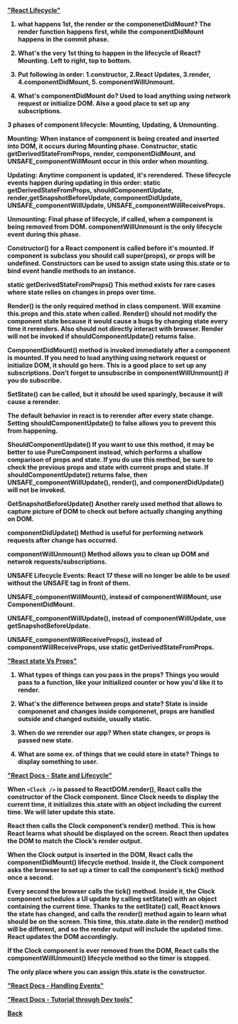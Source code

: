 <b><a href = "https://medium.com/@joshuablankenshipnola/react-component-lifecycle-events-cb77e670a093">"React Lifecycle"</a>

1. what happens 1st, the render or the componenetDidMount? The render function happens first, while the componentDidMount happens in the commit phase.

2. What's the very 1st thing to happen in the lifecycle of React? Mounting. Left to right, top to bottom.

3. Put following in order: 1.constructor, 2.React Updates, 3.render, 4.componentDidMount, 5. componentWillUnmount.

4. What's componentDidMount do? Used to load anything using network request or initialize DOM. Also a good place to set up any subscriptions.

3 phases of component lifecycle: Mounting, Updating, & Unmounting.

Mounting: When instance of component is being created and inserted into DOM, it occurs during Mounting phase. Constructor, static getDerivedStateFromProps, render, componentDidMount, and UNSAFE_componentWillMount occur in this order when mounting.

Updating: Anytime component is updated, it's rerendered. These lifecycle events happen during updating in this order: static getDerivedStateFromProps, shouldComponentUpdate, render,getSnapshotBeforeUpdate, componentDidUpdate, UNSAFE_componentWillUpdate, UNSAFE_componentWillReceiveProps.

Unmounting: Final phase of lifecycle, if called, when a component is being removed from DOM. componentWillUnmount is the only lifecycle event during this phase.

Constructor() for a React component is called before it's mounted. If component is subclass you should call super(props), or props will be undefined. Constructors can be used to assign state using this.state or to bind event handle methods to an instance.

static getDerivedStateFromProps() This method exists for rare cases where state relies on changes in props over time.

Render() is the only required method in class component. Will examine this.props and this.state when called. Render() should not modify the component state because it would cause a  bugs by changing state every time it rerenders. Also should not directly interact with browser. Render will not be invoked if shouldComponentUpdate() returns false.

ComponentDidMount() method is invoked immediately after a component is mounted. If you need to load anything using network request or initialize DOM, it should go here. This is a good place to set up any subscriptions. Don’t forget to unsubscribe in componentWillUnmount() if you do subscribe.

SetState() can be called, but it should be used sparingly, because it will cause a rerender.

The default behavior in react is to rerender after every state change. Setting shouldComponentUpdate() to false allows you to prevent this from happening.

ShouldComponentUpdate() If you want to use this method, it may be better to use PureComponent instead, which performs a shallow comparison of props and state. If you do use this method, be sure to check the previous props and state with current props and state. If shouldComponentUpdate() returns false, then UNSAFE_componentWillUpdate(), render(), and componentDidUpdate() will not be invoked.

GetSnapshotBeforeUpdate() Another rarely used method that allows to capture picture of DOM to check out before actually changing anything on DOM.

componentDidUpdate() Method is useful for performing network requests after change has occurred.

componentWillUnmount() Method allows you to clean up DOM and netwrok requests/subscriptions.

UNSAFE Lifecycle Events: React 17 these will no longer be able to be used without the UNSAFE tag in front of them.

UNSAFE_componentWillMount(), instead of componentWillMount, use ComponentDidMount.

UNSAFE_componentWillUpdate(), instead of componentWillUpdate, use getSnapshotBeforeUpdate.

UNSAFE_componentWillReceiveProps(), instead of componentWillReceiveProps, use static getDerivedStateFromProps.

<b><a href = "https://www.youtube.com/watch?v=IYvD9oBCuJI">"React state Vs Props"</a>

1. What types of things can you pass in the props? Things you would pass to a function, like your initialized counter or how you'd like it to render.

2. What's the difference between props and state? State is inside componenet and changes inside componenet, props are handled outside and changed outside, usually static.

3. When do we rerender our app? When state changes, or props is passed new state.

4. What are some ex. of things that we could store in state? Things to display something to user.  

<b><a href = "https://reactjs.org/docs/state-and-lifecycle.html">"React Docs - State and Lifecycle"</a>

When `<Clock />` is passed to ReactDOM.render(), React calls the constructor of the Clock component. Since Clock needs to display the current time, it initializes this.state with an object including the current time. We will later update this state.

React then calls the Clock component’s render() method. This is how React learns what should be displayed on the screen. React then updates the DOM to match the Clock’s render output.

When the Clock output is inserted in the DOM, React calls the componentDidMount() lifecycle method. Inside it, the Clock component asks the browser to set up a timer to call the component’s tick() method once a second.

Every second the browser calls the tick() method. Inside it, the Clock component schedules a UI update by calling setState() with an object containing the current time. Thanks to the setState() call, React knows the state has changed, and calls the render() method again to learn what should be on the screen. This time, this.state.date in the render() method will be different, and so the render output will include the updated time. React updates the DOM accordingly.

If the Clock component is ever removed from the DOM, React calls the componentWillUnmount() lifecycle method so the timer is stopped.

The only place where you can assign this.state is the constructor.

<b><a href = "https://reactjs.org/docs/handling-events.html">"React Docs - Handling Events"</a>

<b><a href = "https://reactjs.org/tutorial/tutorial.html">"React Docs - Tutorial through Dev tools"</a>

<a href = "https://github.com/scottie-l/reading-notes/tree/main/reading-notes-301">Back</a>

